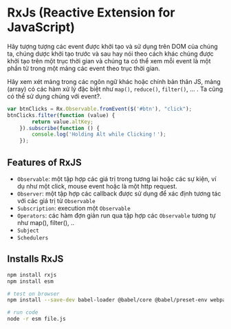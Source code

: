 # RxJs (Reactive Extension for JavaScript)
Hãy tượng tượng các event được khởi tạo và sử dụng trên DOM của chúng ta, chúng dược khởi tạo trước và sau hay nói theo cách khác chúng được khởi tạo trên một trục thời gian và chúng ta có thể xem mỗi event là một phần tử trong một mảng các event theo trục thời gian.

Hãy xem xét mảng trong các ngôn ngữ khác hoặc chính bản thân JS, mảng (array) có các hàm xử lý đặc biệt như `map()`, `reduce()`, `filter()`, ... . Ta cũng có thể sử dụng chúng với event?.

```js
var btnClicks = Rx.Observable.fromEvent($('#btn'), "click");
btnClicks.filter(function (value) {
        return value.altKey;
    }).subscribe(function () {
        console.log('Holding Alt while Clicking！');
    });
```

## Features of RxJS
- `Observable`: một tập hợp các giá trị trong tương lai hoặc các sự kiện, ví dụ như một click, mouse event hoặc là một http request.
- `Observer`: một tập hợp các callback được sử dụng để xác định tương tác với các giá trị từ `Observable`
- `Subscription`: execution một `Observable`
- `Operators`: các hàm đợn giản run qua tập hợp các `Observable` tương tự như map(), filter(), ..
- `Subject`
- `Schedulers`

## Installs RxJS
```bash
npm install rxjs
npm install esm

# test on browser
npm install --save-dev babel-loader @babel/core @babel/preset-env webpack webpack-cli webpack-dev-server
```

```bash
# run code
node -r esm file.js
```
